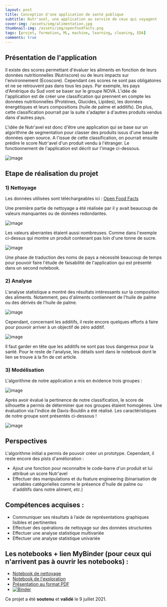 ```yaml
---
layout: post
title: Conception d'une application de santé publique
subtitle: Nutr'avel, une application au service de ceux qui voyagent
cover-img: /assets/img/alimentation.jpg
thumbnail-img: /assets/img/openfoodfacts.png
tags: [projet, formation, ML, machine, learning, cleaning, EDA]
comments: true
---
```

## Présentation de l'application

Il existe des scores permettant d'évaluer les aliments en fonction de leurs données nutritionnelles (Nutriscore) ou de leurs impacts sur l'environnement (Ecoscore).
Cependant ces scores ne sont pas obligatoires et ne se retrouvent pas dans tous les pays. Par exemple, les pays d'Amérique du Sud vont se baser sur le groupe NOVA.
L'idée de l'application est de créer une classification qui prennent en compte les données nutritionnelles (Protéines, Glucides, Lipides), les données énergétiques et leurs compositions (huile de palme et additifs).
De plus, cette classification pourrait par la suite s'adapter à d'autres produits vendus dans d'autres pays.

L'idée de Nutr'avel est donc d'être une application qui se base sur un algorithme de segmentation pour classer des produits issus d'une base de données open source.
A l'issue de cette classification, on pourrait ensuite prédire le score Nutr'avel d'un produit vendu à l'étranger. Le fonctionnement de l'application est décrit sur l'image ci-dessous. 

![image](https://user-images.githubusercontent.com/64648386/125678022-65a8ebac-22ce-4da5-a305-2c3b33646d88.png)

## Etape de réalisation du projet

### 1) Nettoyage

Les données utilisées sont téléchargeables ici : [Open Food Facts](https://world.openfoodfacts.org/data)

Une première partie de nettoyage a été réalisée par il y avait beaucoup de valeurs manquantes ou de données redondantes.

![image](https://user-images.githubusercontent.com/64648386/128636743-1a0df4dd-7d9d-4410-8394-29b5f0d3c3d1.png)


Les valeurs aberrantes étaient aussi nombreuses. Comme dans l'exemple ci-dessus qui montre un produit contenant pas loin d'une tonne de sucre.

![image](https://user-images.githubusercontent.com/64648386/128636758-858aa207-ce98-4146-9251-902556c973b0.png)


Une phase de traduction des noms de pays a nécessité beaucoup de temps pour pouvoir faire l'étude de faisabilité de l'application qui est présenté dans un second notebook. 

### 2) Analyse
L'analyse statistique a montré des résultats intéressants sur la composition des aliments. Notamment, peu d'aliments contiennent de l'huile de palme ou des dérivés de l'huile de palme.

![image](https://user-images.githubusercontent.com/64648386/128635944-0436412e-cc82-4878-9ba0-6cdf2818d68a.png)

Cependant, concernant les additifs, il reste encore quelques efforts à faire pour pouvoir arriver à un objectif de zéro additif. 

![image](https://user-images.githubusercontent.com/64648386/128635970-1d0703da-afc9-4732-8e20-88f6cc3586fc.png)

Il faut garder en tête que les additifs ne sont pas tous dangereux pour la santé. Pour le reste de l'analyse, les détails sont dans le notebook dont le lien se trouve à la fin de cet article.

### 3) Modélisation

L'algorithme de notre application a mis en évidence trois groupes :

![image](https://user-images.githubusercontent.com/64648386/128636086-dbe5e39f-5493-48a9-acbb-bc260a898da1.png)

Après avoir évalué la pertinence de notre classification, le score de silhouette a permis de déterminer que nos groupes étaient homogènes. Une évaluation via l'indice de Davis-Bouldin a été réalisé. Les caractéristiques de notre groupe sont présentés ci-dessous !

![image](https://user-images.githubusercontent.com/64648386/128636121-3fbdcb15-216f-4693-8df9-f1c9e1875d06.png)

## Perspectives

L'algorithme initial a permis de pouvoir créer un prototype. Cependant, il reste encore des pists d'amélioration : 
- Ajout une fonction pour reconnaître le code-barre d'un produit et lui attribué un score Nutr'avel
- Effectuer des manipulations et du feature engineering (binarisation de variables catégorielles comme le présence d'huile de palme ou d'additifs dans notre aliment, *etc.*)

## Compétences acquises : 

- Communiquer ses résultats à l’aide de représentations graphiques lisibles et pertinentes
- Effectuer des opérations de nettoyage sur des données structurées
- Effectuer une analyse statistique multivariée
- Effectuer une analyse statistique univariée

## Les notebooks + lien MyBinder (pour ceux qui n'arrivent pas à ouvrir les notebooks) : 
- [Notebook de nettoyage](https://github.com/Sylvariane/Concevez_une_app_au_service_de_la_sante_publique/blob/master/PSante_01_notebooknettoyage.ipynb)
- [Notebook de l'exploration](https://github.com/Sylvariane/Concevez_une_app_au_service_de_la_sante_publique/blob/master/PSante_02_notebookexploration.ipynb)
- [Présentation au format PDF](https://github.com/Sylvariane/Concevez_une_app_au_service_de_la_sante_publique/blob/master/PSante_03_presentation.pdf)
- [![Binder](https://mybinder.org/badge_logo.svg)](https://mybinder.org/v2/gh/Sylvariane/Concevez_une_app_au_service_de_la_sante_publique/HEAD)

Ce projet a été **soutenu** et **validé** le 9 juillet 2021. 
